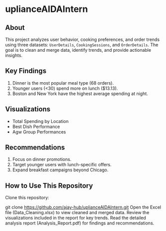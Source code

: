 # uplianceAIDAIntern

## About
This project analyzes user behavior, cooking preferences, and order trends using three datasets: `UserDetails`, `CookingSessions`, and `OrderDetails`. The goal is to clean and merge data, identify trends, and provide actionable insights.

## Key Findings
1. Dinner is the most popular meal type (68 orders).
2. Younger users (<30) spend more on lunch ($13.13).
3. Boston and New York have the highest average spending at night.

## Visualizations
- Total Spending by Location
- Best Dish Performance
- Agw Group Performances

## Recommendations
1. Focus on dinner promotions.
2. Target younger users with lunch-specific offers.
3. Expand breakfast campaigns beyond Chicago.

## How to Use This Repository
Clone this repository:

git clone https://github.com/ajay-hub/uplianceAIDAIntern.git
Open the Excel file (Data_Cleaning.xlsx) to view cleaned and merged data.
Review the visualizations included in the report for key trends.
Read the detailed analysis report (Analysis_Report.pdf) for findings and recommendations.
